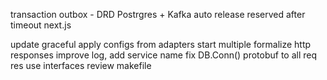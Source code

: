 transaction outbox - DRD Postrgres + Kafka
auto release reserved after timeout
next.js

update graceful
apply configs from adapters
start multiple
formalize http responses
improve log, add service name
fix DB.Conn()
protobuf to all req res
use interfaces
review makefile
